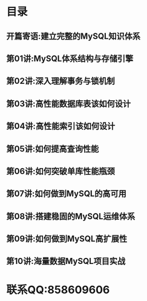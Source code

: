 # 目录

## 开篇寄语:建立完整的MySQL知识体系
## 第01讲:MySQL体系结构与存储引擎
## 第02讲:深入理解事务与锁机制
## 第03讲:高性能数据库表该如何设计
## 第04讲:高性能索引该如何设计
## 第05讲:如何提高查询性能
## 第06讲:如何突破单库性能瓶颈
## 第07讲:如何做到MySQL的高可用
## 第08讲:搭建稳固的MySQL运维体系
## 第09讲:如何做到MySQL高扩展性
## 第10讲:海量数据MySQL项目实战

# 联系QQ:858609606